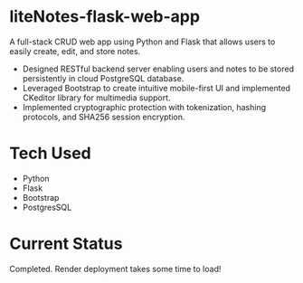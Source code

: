 # liteNotes-flask-web-app

A full-stack CRUD web app using Python and Flask that allows users to easily create, edit, and store notes.
- Designed RESTful backend server enabling users and notes to be stored persistently in cloud PostgreSQL database.
- Leveraged Bootstrap to create intuitive mobile-first UI and implemented CKeditor library for multimedia support.
- Implemented cryptographic protection with tokenization, hashing protocols, and SHA256 session encryption.

# Tech Used
- Python
- Flask
- Bootstrap
- PostgresSQL

# Current Status

Completed. Render deployment takes some time to load!

